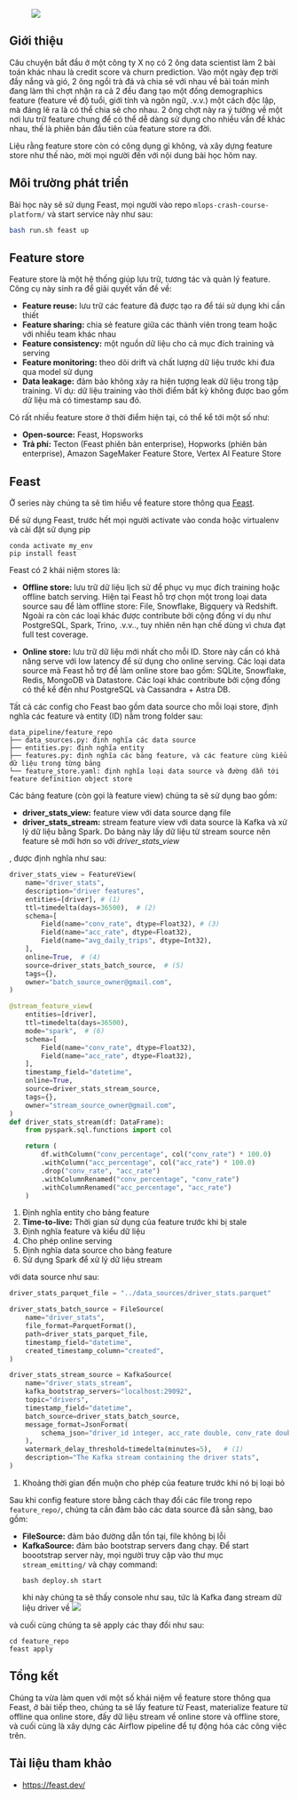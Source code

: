 <figure>
    <img src="../../../assets/images/mlops-crash-course/data-pipeline/feature-store-meme.jpg" loading="lazy"/>
</figure>

## Giới thiệu
Câu chuyện bắt đầu ở một công ty X nọ có 2 ông data scientist làm 2 bài toán khác nhau là credit score và churn prediction. Vào một ngày đẹp trời đầy nắng và gió, 2 ông ngồi trà đá và chia sẻ với nhau về bài toán mình đang làm thì chợt nhận ra cả 2 đều đang tạo một đống demographics feature (feature về độ tuổi, giới tính và ngôn ngữ, .v.v.) một cách độc lập, mà đáng lẽ ra là có thể chia sẻ cho nhau. 2 ông chợt này ra ý tưởng về một nơi lưu trữ feature chung để có thể dễ dàng sử dụng cho nhiều vấn đề khác nhau, thế là phiên bản đầu tiên của feature store ra đời. 

Liệu rằng feature store còn có công dụng gì không, và xây dựng feature store như thế nào, mời mọi người đến với nội dung bài học hôm nay.

## Môi trường phát triển
Bài học này sẽ sử dụng Feast, mọi người vào repo `mlops-crash-course-platform/` và start service này như sau:
```bash
bash run.sh feast up
```

## Feature store

Feature store là một hệ thống giúp lưu trữ, tương tác và quản lý feature. Công cụ này sinh ra để giải quyết vấn đề về:

- **Feature reuse:** lưu trữ các feature đã được tạo ra để tái sử dụng khi cần thiết
- **Feature sharing:** chia sẻ feature giữa các thành viên trong team hoặc với nhiều team khác nhau
- **Feature consistency:** một nguồn dữ liệu cho cả mục đích training và serving
- **Feature monitoring:** theo dõi drift và chất lượng dữ liệu trước khi đưa qua model sử dụng
- **Data leakage:** đảm bảo không xảy ra hiện tượng leak dữ liệu trong tập training. Ví dụ: dữ liệu training vào thời điểm bất kỳ không được bao gồm dữ liệu mà có timestamp sau đó.

Có rất nhiều feature store ở thời điểm hiện tại, có thể kể tới một số như:

- **Open-source:** Feast, Hopsworks
- **Trả phí:** Tecton (Feast phiên bản enterprise), Hopworks (phiên bản enterprise), Amazon SageMaker Feature Store, Vertex AI Feature Store

## Feast

Ở series này chúng ta sẽ tìm hiểu về feature store thông qua [Feast](https://feast.dev/).

Để sử dụng Feast, trước hết mọi người activate vào conda hoặc virtualenv và cài đặt sử dụng pip

```console
conda activate my_env
pip install feast
```

Feast có 2 khái niệm stores là:

- **Offline store:** lưu trữ dữ liệu lịch sử để phục vụ mục đích training hoặc offline batch serving. Hiện tại Feast hỗ trợ chọn một trong loại data source sau để làm offline store: File, Snowflake, Bigquery và Redshift. Ngoài ra còn các loại khác được contribute bởi cộng đồng ví dụ như PostgreSQL, Spark, Trino, .v.v.., tuy nhiên nên hạn chế dùng vì chưa đạt full test coverage.

- **Online store:** lưu trữ dữ liệu mới nhất cho mỗi ID. Store này cần có khả năng serve với low latency để sử dụng cho online serving. Các loại data source mà Feast hỗ trợ để làm online store bao gồm: SQLite, Snowflake, Redis, MongoDB và Datastore. Các loại khác contribute bởi cộng đồng có thể kể đến như PostgreSQL và Cassandra + Astra DB.

Tất cả các config cho Feast bao gồm data source cho mỗi loại store, định nghĩa các feature và entity (ID) nằm trong folder sau:

```
data_pipeline/feature_repo
├── data_sources.py: định nghĩa các data source
├── entities.py: định nghĩa entity
├── features.py: định nghĩa các bảng feature, và các feature cùng kiểu dữ liệu trong từng bảng
└── feature_store.yaml: định nghĩa loại data source và đường dẫn tới feature definition object store
```

Các bảng feature (còn gọi là feature view) chúng ta sẽ sử dụng bao gồm:

- **driver_stats_view:** feature view với data source dạng file
- **driver_stats_stream:** stream feature view với data source là Kafka và xử lý dữ liệu bằng Spark. Do bảng này lấy dữ liệu từ stream source nên feature sẽ mới hơn so với _driver_stats_view_

, được định nghĩa như sau:
```py title="features.py" linenums="1"
driver_stats_view = FeatureView(
    name="driver_stats",
    description="driver features",
    entities=[driver], # (1)
    ttl=timedelta(days=36500),  # (2)
    schema=[
        Field(name="conv_rate", dtype=Float32), # (3)
        Field(name="acc_rate", dtype=Float32),
        Field(name="avg_daily_trips", dtype=Int32),
    ],
    online=True,  # (4)
    source=driver_stats_batch_source,  # (5)
    tags={},
    owner="batch_source_owner@gmail.com",
)

@stream_feature_view(
    entities=[driver],
    ttl=timedelta(days=36500),
    mode="spark",  # (6)
    schema=[
        Field(name="conv_rate", dtype=Float32),
        Field(name="acc_rate", dtype=Float32),
    ],
    timestamp_field="datetime",
    online=True,
    source=driver_stats_stream_source,
    tags={},
    owner="stream_source_owner@gmail.com",
)
def driver_stats_stream(df: DataFrame):
    from pyspark.sql.functions import col

    return (
        df.withColumn("conv_percentage", col("conv_rate") * 100.0)
        .withColumn("acc_percentage", col("acc_rate") * 100.0)
        .drop("conv_rate", "acc_rate")
        .withColumnRenamed("conv_percentage", "conv_rate")
        .withColumnRenamed("acc_percentage", "acc_rate")
    )
```

1.  Định nghĩa entity cho bảng feature
2.  **Time-to-live:** Thời gian sử dụng của feature trước khi bị stale
3.  Định nghĩa feature và kiểu dữ liệu
4.  Cho phép online serving
5.  Định nghĩa data source cho bảng feature
6.  Sử dụng Spark để xử lý dữ liệu stream

với data source như sau:

```py title="data_sources.py" linenums="1"
driver_stats_parquet_file = "../data_sources/driver_stats.parquet"

driver_stats_batch_source = FileSource(
    name="driver_stats",
    file_format=ParquetFormat(),
    path=driver_stats_parquet_file,
    timestamp_field="datetime",
    created_timestamp_column="created",
)

driver_stats_stream_source = KafkaSource(
    name="driver_stats_stream",
    kafka_bootstrap_servers="localhost:29092",
    topic="drivers",
    timestamp_field="datetime",
    batch_source=driver_stats_batch_source,
    message_format=JsonFormat(
        schema_json="driver_id integer, acc_rate double, conv_rate double, datetime timestamp, created timestamp"
    ),
    watermark_delay_threshold=timedelta(minutes=5),   # (1)
    description="The Kafka stream containing the driver stats",
)
```

1.  Khoảng thời gian đến muộn cho phép của feature trước khi nó bị loại bỏ

Sau khi config feature store bằng cách thay đổi các file trong repo `feature_repo/`, chúng ta cần đảm bảo các data source đã sẵn sàng, bao gồm:

- **FileSource:** đảm bảo đường dẫn tồn tại, file không bị lỗi
- **KafkaSource:** đảm bảo bootstrap servers đang chạy. Để start boootstrap server này, mọi người truy cập vào thư mục `stream_emitting/` và chạy command:
  ```console
  bash deploy.sh start
  ```
  khi này chúng ta sẽ thấy console như sau, tức là Kafka đang stream dữ liệu driver về
  <img src="../../../assets/images/mlops-crash-course/data-pipeline/kafka.png" loading="lazy" />

và cuối cùng chúng ta sẽ apply các thay đổi như sau:

```console
cd feature_repo
feast apply
```

## Tổng kết

Chúng ta vừa làm quen với một số khái niệm về feature store thông qua Feast, ở bài tiếp theo, chúng ta sẽ lấy feature từ Feast, materialize feature từ offline qua online store, đấy dữ liệu stream về online store và offline store, và cuối cùng là xây dựng các Airflow pipeline để tự động hóa các công việc trên.

## Tài liệu tham khảo
- <https://feast.dev/>